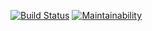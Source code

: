 [![Build Status](https://travis-ci.org/ivan-nor/frontend-project-lvl3.svg?branch=master)](https://travis-ci.org/ivan-nor/frontend-project-lvl3)
[![Maintainability](https://api.codeclimate.com/v1/badges/d9b6c8916fa90839ea2f/maintainability)](https://codeclimate.com/github/ivan-nor/frontend-project-lvl3/maintainability)

